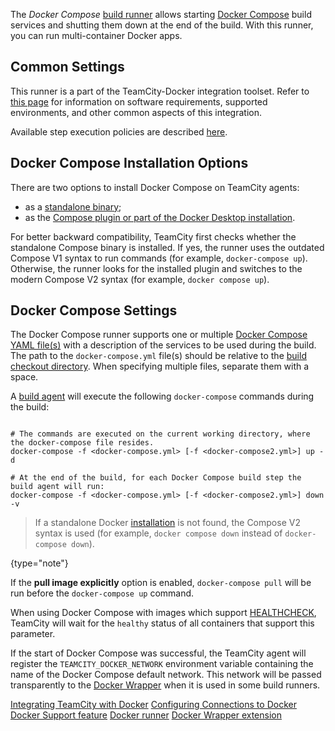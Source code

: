 [//]: # (title: Docker Compose)
[//]: # (auxiliary-id: Docker Compose)

The _Docker Compose_ [build runner](build-runner.md) allows starting [Docker Compose](https://docs.docker.com/compose/) build services and shutting them down at the end of the build. With this runner, you can run multi-container Docker apps.

## Common Settings

This runner is a part of the TeamCity-Docker integration toolset. Refer to [this page](integrating-teamcity-with-docker.md) for information on software requirements, supported environments, and other common aspects of this integration.

Available step execution policies are described [here](configuring-build-steps.md#Execution+Policy).

## Docker Compose Installation Options

There are two options to install Docker Compose on TeamCity agents:

* as a [standalone binary](https://docs.docker.com/compose/install/other/);
* as the [Compose plugin or part of the Docker Desktop installation](https://docs.docker.com/compose/install/).

For better backward compatibility, TeamCity first checks whether the standalone Compose binary is installed. If yes, the runner uses the outdated Compose V1 syntax to run commands (for example, `docker-compose up`). Otherwise, the runner looks for the installed plugin and switches to the modern Compose V2 syntax (for example, `docker compose up`).

## Docker Compose Settings

The Docker Compose runner supports one or multiple [Docker Compose YAML file(s)](https://docs.docker.com/compose/compose-file/compose-file-v2/) with a description of the services to be used during the build. The path to the `docker-compose.yml` file(s) should be relative to the [build checkout directory](build-checkout-directory.md). When specifying multiple files, separate them with a space.

A [build agent](build-agent.md) will execute the following `docker-compose` commands during the build:


```Shell

# The commands are executed on the current working directory, where the docker-compose file resides.
docker-compose -f <docker-compose.yml> [-f <docker-compose2.yml>] up -d

# At the end of the build, for each Docker Compose build step the build agent will run:
docker-compose -f <docker-compose.yml> [-f <docker-compose2.yml>] down -v
```

> If a standalone Docker [installation](#Docker+Compose+Installation+Options) is not found, the Compose V2 syntax is used (for example, `docker compose down` instead of `docker-compose down`).
>
{type="note"}


If the __pull image explicitly__ option is enabled, `docker-compose pull` will be run before the `docker-compose up` command.

When using Docker Compose with images which support [HEALTHCHECK](https://docs.docker.com/engine/reference/builder/#healthcheck), TeamCity will wait for the `healthy` status of all containers that support this parameter.

If the start of Docker Compose was successful, the TeamCity agent will register the `TEAMCITY_DOCKER_NETWORK` environment variable containing the name of the Docker Compose default network. This network will be passed transparently to the [Docker Wrapper](docker-wrapper.md) when it is used in some build runners.

<seealso>
        <category ref="admin-guide">
            <a href="integrating-teamcity-with-docker.md">Integrating TeamCity with Docker</a>
            <a href="configuring-connections-to-docker.md">Configuring Connections to Docker</a>
            <a href="docker-support.md">Docker Support feature</a>
            <a href="docker.md">Docker runner</a>
            <a href="docker-wrapper.md">Docker Wrapper extension</a>
        </category>
</seealso>